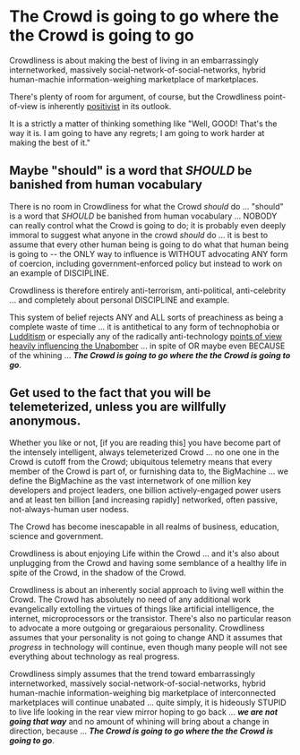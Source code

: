 # The Crowd is going to go where the the Crowd is going to go

Crowdliness is about making the best of living in an embarrassingly internetworked, massively social-network-of-social-networks, hybrid human-machie information-weighing marketplace of marketplaces.

There's plenty of room for argument, of course, but the Crowdliness point-of-view is inherently [positivist](https://en.wikipedia.org/wiki/Positivism) in its outlook.  

It is a strictly a matter of thinking something like "Well, GOOD! That's the way it is. I am going to have any regrets; I am going to work harder at making the best of it."

## Maybe "should" is a word that *SHOULD* be banished from human vocabulary 

There is no room in Crowdliness for what the Crowd *should* do ... "should" is a word that *SHOULD* be banished from human vocabulary ... NOBODY can really control what the Crowd is going to do; it is probably even deeply immoral to suggest what anyone in the crowd *should* do ... it is best to assume that every other human being is going to do what that human being is going to -- the ONLY way to influence is WITHOUT advocating ANY form of coercion, including government-enforced policy but instead to work on an example of DISCIPLINE. 

Crowdliness is therefore entirely anti-terrorism, anti-political, anti-celebrity ... and completely about personal DISCIPLINE and example.

This system of belief rejects ANY and ALL sorts of preachiness as being a complete waste of time ... it is antithetical to any form of technophobia or [Ludditism](https://en.wikipedia.org/wiki/Luddite) or especially any of the radically anti-technology [points of view heavily influencing the Unabomber](https://en.wikipedia.org/wiki/Unabomber_Manifesto#Influences) ... in spite of OR maybe even BECAUSE of the whining ... ***The Crowd is going to go where the the Crowd is going to go***.

## Get used to the fact that you will be telemeterized, unless you are willfully anonymous. 

Whether you like or not, [if you are reading this] you have become part of the intensely intelligent, always telemeterized Crowd ... no one one in the Crowd is cutoff from the Crowd; ubiquitous telemetry means that every member of the Crowd is part of, or furnishing data to, the BigMachine ... we define the BigMachine as the vast internetwork of one million key developers and project leaders, one billion actively-engaged power users and at least ten billion [and increasing rapidly] networked, often passive, not-always-human user nodess.

The Crowd has become inescapable in all realms of business, education, science and government. 

Crowdliness is about enjoying Life within the Crowd ... and it's also about unplugging from the Crowd and having some semblance of a healthy life in spite of the Crowd, in the shadow of the Crowd.

Crowdliness is about an inherently social approach to living well within the Crowd. The Crowd has absolutely no need of any additional work evangelically extolling the virtues of things like artificial intelligence, the internet, microprocessors or the transistor. There's also no particular reason to advocate a more outgoing or gregaraious personality. Crowdliness assumes that your personality is not going to change AND it assumes that *progress* in technology will continue, even though many people will not see everything about technology as real progress.

Crowdliness simply assumes that the trend toward embarrassingly internetworked, massively social-network-of-social-networks, hybrid human-machie information-weighing big marketplace of interconnected marketplaces will continue unabated ... quite simply, it is hideously STUPID to live life looking in the rear view mirror hoping to go back ... ***we are not going that way*** and no amount of whining will bring about a change in direction, because ... ***The Crowd is going to go where the the Crowd is going to go***.  
